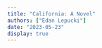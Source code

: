 ```yaml
---
title: "California: A Novel"
authors: ["Edan Lepucki"]
date: "2023-05-23"
display: true
---
```


<!-- Your comments or review here -->
